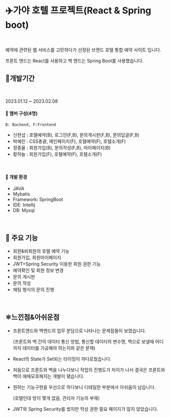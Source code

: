 # ✈️가야 호텔 프로젝트(React & Spring boot)
<br/>


예약에 관련된 웹 서비스를 고민하다가 선정된 브랜드 호텔 통합 예약 사이트 입니다.

프론트 엔드는 React를 사용하고 백 엔드는 Spring Boot를 사용했습니다.


## 🛫개발기간
<br/>

2023.01.12 ~ 2023.02.08

#### 👥 멤버 구성(4명)
    B: Backend, F:Frontend
* 신현섭 : 호텔예약(B), 로그인(F,B), 문의게시판(F,B), 문의답글(F,B)
* 박예린 : CSS총괄, 메인페이지(F), 호텔예약(F), 호텔소개(F)
* 정종율 : 회원가입(B), 문의작성(F,B), 마이페이지(B)
* 황하늘 : 회원가입(F), 호텔예약(F), 호텔소개(F)
<br/>

#### 💺 개발 환경

* JAVA
* Mybatis
* Framework: SpringBoot
* IDE: Intellij
* DB: Mysql
<br/>

## 🛬 주요 기능

* 회원&비회원의 호텔 예약 기능
* 회원가입, 회원마이페이지
* JWT+Spring Security 이용한 회원 권한 기능
* 예약확인 및 회원 정보 변경
* 문의 게시판
* 문의 작성
* 채팅 형식의 문의 진행
<br/>

## ⚛️느낀점&아쉬운점

* 프론트엔드와 백엔드의 업무 분담으로 나타나는 문제점들이 보였습니다.
  
  (프론트와 백 간의 데이터 통신 방법, 통신할 데이터의 변수명, 백으로 보낼때 어디까지 데이터를 가공해야 하는지와 같은 문제)
* React의 State가 Set되는 타이밍이 까다로웠습니다.
* 처음으로 프론트와 백을 나누다보니 작업의 진행도가 차이가 나서 결국은 프론트와 백이 애매모호해지는 개발이 됐습니다. 
* 원하는 기능구현을 우선으로 하다보니 디테일한 부분에서 아쉬움이 남습니다.

  (호텔인데 방이 몇개 없음, 관리자 기능의 부재)
  
* JWT와 Spring Security를 썼지만 막상 권한 필요 페이지가 많지 않았습니다.

